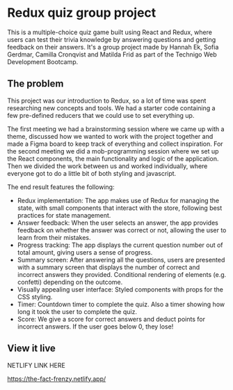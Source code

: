 # Redux quiz group project

This is a multiple-choice quiz game built using React and Redux, where users can test their trivia knowledge by answering questions and getting feedback on their answers. It's a group project made by Hannah Ek, Sofia Gerdmar, Camilla Cronqvist and Matilda Frid as part of the Technigo Web Development Bootcamp.

## The problem

This project was our introduction to Redux, so a lot of time was spent researching new concepts and tools. We had a starter code containing a few pre-defined reducers that we could use to set everything up. 

The first meeting we had a brainstorming session where we came up with a theme, discussed how we wanted to work with the project together and made a Figma board to keep track of everything and collect inspiration. For the second meeting we did a mob-programming session where we set up the React components, the main functionality and logic of the application. Then we divided the work between us and worked individually, where everyone got to do a little bit of both styling and javascript.

The end result features the following:

- Redux implementation: The app makes use of Redux for managing the state, with small components that interact with the store, following best practices for state management.
- Answer feedback: When the user selects an answer, the app provides feedback on whether the answer was correct or not, allowing the user to learn from their mistakes.
- Progress tracking: The app displays the current question number out of total amount, giving users a sense of progress.
- Summary screen: After answering all the questions, users are presented with a summary screen that displays the number of correct and incorrect answers they provided. Conditional rendering of elements (e.g. confetti) depending on the outcome.
- Visually appealing user interface: Styled components with props for the CSS styling.
- Timer: Countdown timer to complete the quiz. Also a timer showing how long it took the user to complete the quiz.
- Score: We give a score for correct answers and deduct points for incorrect answers. If the user goes below 0, they lose!

## View it live

NETLIFY LINK HERE

https://the-fact-frenzy.netlify.app/